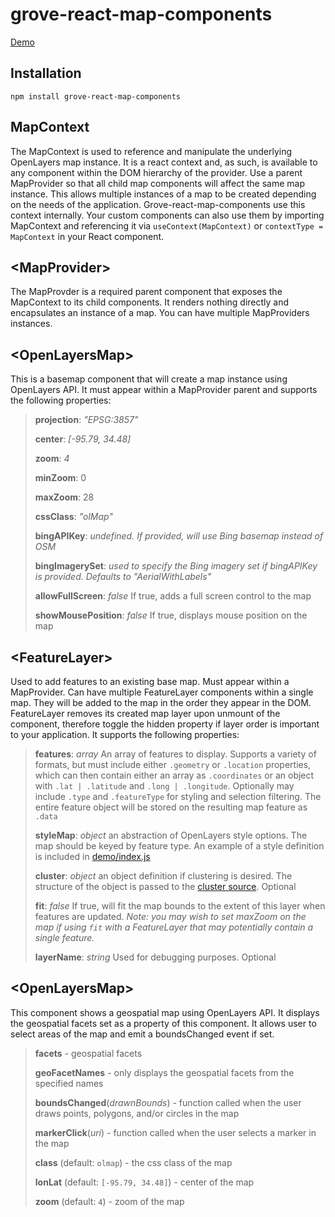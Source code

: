 # grove-react-map-components

[Demo](https://marklogic-community.github.io/grove-react-map-components/demo/dist/index.html)

## Installation

`npm install grove-react-map-components`

## MapContext

The MapContext is used to reference and manipulate the underlying OpenLayers map instance. It is a react context and, as such, is available to any component within the DOM hierarchy of the provider. Use a parent MapProvider so that all child map components will affect the same map instance. This allows multiple instances of a map to be created depending on the needs of the application. Grove-react-map-components use this context internally. Your custom components can also use them by importing MapContext and referencing it via `useContext(MapContext)` or `contextType = MapContext` in your React component.

## &lt;MapProvider&gt;

The MapProvder is a required parent component that exposes the MapContext to its child components. It renders nothing directly and encapsulates an instance of a map. You can have multiple MapProviders instances.

## &lt;OpenLayersMap&gt;

This is a basemap component that will create a map instance using OpenLayers API. It must appear within a MapProvider parent and supports the following properties:

> **projection**: *"EPSG:3857"* 
> 
> **center**: *[-95.79, 34.48]*
> 
> **zoom**: *4*
>
> **minZoom**: 0
>
> **maxZoom**: 28
> 
> **cssClass**: _"olMap"_ 
> 
> **bingAPIKey**: _undefined. If provided, will use Bing basemap instead of OSM_ 
> 
> **bingImagerySet**: _used to specify the Bing imagery set if bingAPIKey is provided. Defaults to "AerialWithLabels"_
> 
> **allowFullScreen**: _false_ If true, adds a full screen control to the map
> 
> **showMousePosition**: _false_ If true, displays mouse position on the map

## &lt;FeatureLayer&gt;

Used to add features to an existing base map.  Must appear within a MapProvider.  Can have multiple FeatureLayer components within a single map.  They will be added to the map in the order they appear in the DOM.  FeatureLayer removes its created map layer upon unmount of the component, therefore toggle the hidden property if layer order is important to your application.  It supports the following properties:

> **features**: _array_ An array of features to display.  Supports a variety of formats, but must include either `.geometry` or `.location` properties, which can then contain either an array as `.coordinates` or an object with `.lat | .latitude` and `.long | .longitude`.  Optionally may include `.type` and `.featureType` for styling and selection filtering.  The entire feature object will be stored on the resulting map feature as `.data`
> 
> **styleMap**: _object_ an abstraction of OpenLayers style options.  The map should be keyed by feature type.  An example of a style definition is included in [demo/index.js](demo/src/index.js)
>
> **cluster**: _object_ an object definition if clustering is desired.  The structure of the object is passed to the [cluster source](https://openlayers.org/en/latest/apidoc/module-ol_source_Cluster.html).  Optional
>
> **fit**: _false_ If true, will fit the map bounds to the extent of this layer when features are updated.  _Note: you may wish to set maxZoom on the map if using `fit` with a FeatureLayer that may potentially contain a single feature._
> 
> **layerName**: _string_  Used for debugging purposes.  Optional

## &lt;OpenLayersMap&gt;

This component shows a geospatial map using OpenLayers API. It displays the geospatial facets set as a property of this component. It allows user to select areas of the map and emit a boundsChanged event if set.

> **facets** - geospatial facets
>
> **geoFacetNames** - only displays the geospatial facets from the specified names
>
> **boundsChanged**(_drawnBounds_) - function called when the user draws points, polygons, and/or circles in the map
>
> **markerClick**(_uri_) - function called when the user selects a marker in the map
>
> **class** (default: `olmap`) - the css class of the map
>
> **lonLat** (default: `[-95.79, 34.48]`) - center of the map
>
> **zoom** (default: `4`) - zoom of the map
